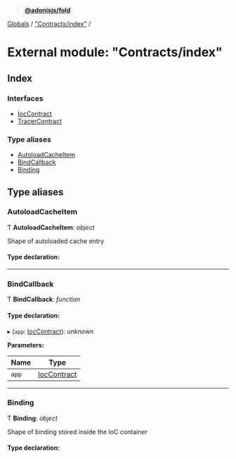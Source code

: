 > **[@adonisjs/fold](../README.md)**

[Globals](../README.md) / ["Contracts/index"](_contracts_index_.md) /

# External module: "Contracts/index"

## Index

### Interfaces

* [IocContract](../interfaces/_contracts_index_.ioccontract.md)
* [TracerContract](../interfaces/_contracts_index_.tracercontract.md)

### Type aliases

* [AutoloadCacheItem](_contracts_index_.md#autoloadcacheitem)
* [BindCallback](_contracts_index_.md#bindcallback)
* [Binding](_contracts_index_.md#binding)

## Type aliases

###  AutoloadCacheItem

Ƭ **AutoloadCacheItem**: *object*

Shape of autoloaded cache entry

#### Type declaration:

___

###  BindCallback

Ƭ **BindCallback**: *function*

#### Type declaration:

▸ (`app`: [IocContract](../interfaces/_contracts_index_.ioccontract.md)): *unknown*

**Parameters:**

Name | Type |
------ | ------ |
`app` | [IocContract](../interfaces/_contracts_index_.ioccontract.md) |

___

###  Binding

Ƭ **Binding**: *object*

Shape of binding stored inside the IoC container

#### Type declaration: